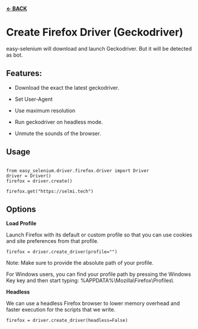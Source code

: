 [**← BACK**](../../README.md)

# Create Firefox Driver (Geckodriver)

easy-selenium will download and launch Geckodriver. But it will be detected as bot.

## Features:

- Download the exact the latest geckodriver.

- Set User-Agent

- Use maximum resolution

- Run geckodriver on headless mode.

- Unmute the sounds of the browser.



## Usage

```

from easy_selenium.driver.firefox.driver import Driver
driver = Driver()
firefox = driver.create()

firefox.get("https://selmi.tech")

```

## Options

**Load Profile**

Launch Firefox with its default or custom profile so that you can use cookies and site preferences from that profile.

```
firefox = driver.create_driver(profile="")
```

Note: Make sure to provide the absolute path of your profile.

For Windows users, you can find your profile path by pressing the Windows Key key and then start typing: %APPDATA%\Mozilla\Firefox\Profiles\




**Headless**

We can use a headless Firefox browser to lower memory overhead and faster execution for the scripts that we write.

```
firefox = driver.create_driver(headless=False)
```
